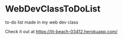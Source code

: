 # WebDevClassToDoList
to-do list made in my web dev class

Check it out at https://lit-beach-03412.herokuapp.com/
